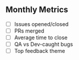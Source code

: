 ## Monthly Metrics
- [ ] Issues opened/closed
- [ ] PRs merged
- [ ] Average time to close
- [ ] QA vs Dev-caught bugs
- [ ] Top feedback theme